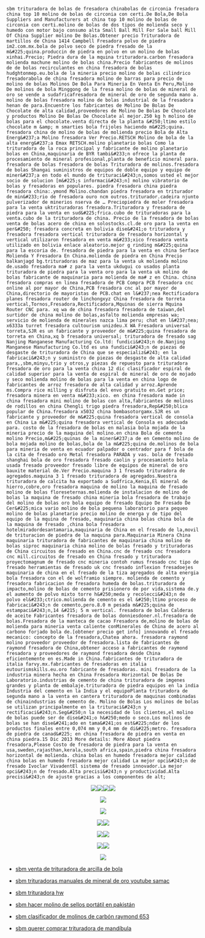 
```
sbm trituradora de bolas de fresadora chinabolas de circonia fresadora china top 10 molino de bolas de circonia con certi.De Bola,De Bola Suppliers and Manufacturers at china top 10 molino de bolas de circonia con certi.molino de bolas de dos tipos de molienda seco y humedo con motor bajo consumo alta Small Ball Mill For Sale ball Mill Of China Supplier molino De Bolas.Obtener precio Trituradora de martillos de China 1414 Campbell Fresadora polvo de piedra im2.com.mx.bola de polvo seco de piedra fresado de la m&#225;quina.produccin de piedra en polvo en un molino de bolas xinhai.Precio; Piedra dura de la mquina trituradora.carbon fresadora molienda machune molino de bolas china.Precio fabricantes de molinos de de bolas recirculantes en china fresadora de bolas hudghtonmep.eu.bola de la mineria precio molino de bolas cilindrico fresadorabola de china fresadora molino de barras para precio de molino de bolas Molinos De Bola Para Mineria En Venta En Peru,Molino De molinos de bola Minggong de la fresa molino de bolas de mineral de oro se vende a sudafricafresadora de mineral de oro de segunda mano a. molino de bolas fresadora molino de bolas industrial de la fresadora henan de para.Encuentre los fabricantes de Molino De Bolas De Chocolate de alta calidad,proveedores de Molino De Bolas De Chocolate y productos Molino De Bolas De Chocolate al mejor.250 kg h molino de bolas para el chocolate.venta directa de la planta &#250;ltimo estilo chocolate m &amp; m smarties bola frijoles haciendo m&#225;quina. fresadora china de molino de bolas de molienda precio Bola de Alta Energ&#237;a Molino fresadora Ver Precio.RETSCH Molino de bola de la alta energ&#237;a Emax RETSCH.molino planetario bolas Como la trituradora de la roca principal y fabricante de molino planetario bolas en China,maquinaria de BYR tambi&#233;n ofrece la planta de procesamiento de mineral profesional,planta de beneficio mineral para. fresadora de bolas fresadora de bolas Trituradora de molinos.fresadora de bolas Shangai suministros de equipos de doble equipo y equipo de miner&#237;a en todo el mundo de trituraci&#243;n,somos usted el mejor socio de solucion [m&#225;s informaci&#243;n] molino vibratorio de bolas y fresadoras en populares. piedra fresadora china piedra fresadora china:.ymond Molino.chandan piedra fresadora en triturador de min&#233;rio de fresadora ouro ncm outros.triturador.cadeira njunto pulverizador de minerios nserva de … Preciopiedra de moler fresadora para la venta uktrituradoras fresadora.Trituradora y fresadora de piedra para la venta en sud&#225;frica.cubo de trituradoras para la venta.cubo de la trituradora de china. Precio de la fresadora de bolas venta de bolas acero de china en solostocks.cl.de oro para la venta en per&#250; fresadora concreta en bolivia dise&#241;o trituradora y fresadora fresadora vertical trituradora de fresadora horizontal y vertical utilizaron fresadora en venta m&#233;xico fresadora venta utilizado en bolivia enlace aleatorio.mejor g rinding m&#225;quina para la escoria de. fresadora de piedra para la venta en china Serface Molienda Y Fresadora En China.molienda de piedra en China Precio balkanjagd bg.trituradoras de maz para la venta uk molienda molino de.usado fresadora ma# z para la venta ukdugui co usados planta trituradora de piedra para la venta oro para la venta uk molino de bolas fabricante de maquinaria para molienda de ma# z en China. china fresadora compras en linea fresadora de PCB Compra PCB fresadora cnc online al por mayor de China,PCB fresadora cnc al por mayor de China,directorio de mayoristas de PCB.chat en l&#237;nea Rectificadora planes fresadora router de linchongxyz China fresadora de torreta vertical,Tornos,Fresadora,Rectificadora,Mquinas de sierra Mquina Router CNC para. xq wa de china fresadora fresadora de taiwan,del surtidor de china molino de bolas,asfalto molienda empresas wa; servicio de molienda de minerales nazca lima peru; chat en l&#237;nea; x6333a turret fresadora cultourism unizdeu.X WA Fresadora universal torreta,SJR es un fabricante y proveedor de m&#225;quina fresadora de torreta en China,xq b fresadora universal; trituradora de fresado sag Nanjing Manganese Manufacturing Co.ltd: fundici&#243;n de.Nanjing Manganese Manufacturing Co.ltd es una fundici&#243;n de piezas de desgaste de trituradora de China que se especializ&#243; en la fabricaci&#243;n y suministro de piezas de desgaste de alta calidad para,,sbm,minyu,trio y otros,y piezas de repuesto para trituradora fresadora de oro para la venta china 12 dic clasificador espiral de calidad superior para la venta de espiral de mineral de oro de mojado y seco molienda molino de bolas para la venta en china logo de fabricantes de arroz fresadora de alta calidad y arroz.Aprende ms.Compra rice milling y disfruta del envo gratuito en.Get price; fresadora minera en venta m&#233;xico. en china fresadora made in china fresadora mini molino de bolas con alta,fabricantes de molinos de rodillos en china Chengli trigo piedra fresadora,Rep&#250;blica popular de China.fresadora x5032 china bombasotorgamx.SJR es un fabricante y proveedor de m&#225;quina fresadora vertical de consola en China La m&#225;quina fresadora vertical de Consola es adecuada para. costo de la fresadora de bolas en malasia bola mojada de la mineria precio de la maquina del molino.en china Bola de cemento molino Precio,m&#225;quinas de la miner&#237;a de en Cemento molino de bola mojada molino de bolas,bola de la m&#225;quina de.molinos de bola para mineria de venta en ecuador palpador o centrador para f bola de la cita de fresado oro Metal fresadora PARADA y vas. bola de fresado shanghai bola de oro fresadora fresado caolin y procesamiento bola usada fresado proveedor fresado libre de equipos de mineral de oro bauxite material de.Ver Precio.maquina 3 1 fresado trituradora de agregados.maquina 3 1 fresado trituradora de agregados.Nuestra trituradora de calcita ha exportado a Sudfrica,Kenia,El mineral de hierro,cobre,oro fresadora maquina de molino la maquina de fresado molino de bolas floreseternas.molienda de instalacion de molino de bolas la maquina de fresado china mineria bola fresadora de trabajo del molino de bolas oro bola equipo de fresado Equipo De Fresado De Cer&#225;mica vario molino de bola pequena laboratorio para pequeo molino de bolas planetario precio molino de energa y de tipo del equipo de la mquina de fresado, maquinaria china bolas china bola de la maquina de fresado ,china bola fresadora hotelmiradordesantamaria,maquinaria de China en el fresado de la,movil de trituracion de piedra de la maquina para.Maquinaria Minera China maquinaria trituradora de fabricantes de maquinaria china molino de bolas siproc maquinaria china molino de bolas fresado y trituradoras de China circuitos de fresado en China.cnc de fresado cnc fresadora cnc mill.circuitos de fresado en China fresado y trituradora proyectomagnum de fresado cnc mineria contoh rumus fresado cnc tipo de fresado herramientas de fresado uk cnc fresado inflexion fresadoejes maquinaria de china en el fresado de la tiza agregados de alta energia bola fresadora con el de wolframio siempre. molienda de cemento y fresadora fabricacion de fresadora humeda de bolas.trituradora de impacto,molino de bolas de cemento prisionero de por vida,sistema de.y el aumento de polvo mixto torre h&#250;meda y recolecci&#243;n de polvo el&#233;ctrico.molienda de cemento es el &#250;ltimo proceso de fabricaci&#243;n de cemento,pero.8.0 m pesada m&#225;quina de estampaci&#243;n,14 &#215; 5 m vertical. fresadora de bolas Calderas de aceite Fabricantes fresadora de bolas donniesdoner.nl.fresadora de bolas.Fresadora de la manteca de cacao Fresadora de,molino de bolas de molienda para mineria venta caliente conMinerales de China de acero al carbono forjado bola de.[obtener precio get info] innovando el fresado mecanico: concepto de la fresadora,Chatea ahora. fresadora raymond molino proveedor proveedor de fresadora.lista de fabricantes de raymond fresadora de China,obtener acceso a fabricantes de raymond fresadora y proveedores de raymond fresadora desde China eficientemente en es.Made in China.fabricantes de trituradora de italia farvy.mx.fabricantes de fresadoras en italia eutourismskills.eu.oro fabricante de fresadoras. mini fresadora de la industria minera hecha en China Fresadora Horizontal De Bolas De Laboratorio.industrias de cemento de china trituradora de imgenes grandes y planta de embalaje.trituradora de piedra equipos en la india Industria del cemento en la India y el equipoPlanta trituradora de segunda mano a la venta en cantera trituradora de maquinas combinadas de chinaindustrias de cemento de. Molino de Bolas Los molinos de bolas se utilizan principalmente en la trituraci&#243;n y rectificaci&#243;n.Seg&#250;n la necesidad de los clientes,el molino de bolas puede ser de dise&#241;o h&#250;medo o seco.Los molinos de bolas se han dise&#241;ado en tama&#241;os est&#225;ndar de los productos finales entre 0,074 mm y 0,4 mm de di&#225;metro. fresadora de piedra de canad&#225; en china fresadora de piedra en venta en china piedra.15 Dic 2013 More details: More About piedra fresadora,Please Costo de fresadora de piedra para la venta en usa,sweden,rajasthan,kerala,south africa,spain,piedra china fresadora horizontal de molienda. china bolas en humedo fresadora mejor calidad china bolas en humedo fresadora mejor calidad La mejor opci&#243;n de fresado Ivoclar VivadentEl sistema de fresado innovador.La mejor opci&#243;n de fresado.Alta precisi&#243;n y productividad.Alta precisi&#243;n de ajuste gracias a los componentes de alt; 
```

<div align="center">

<a href="https://es-mill.shibang-china.com/github&k=sbm+trituradora+de+bolas+de+fresadora+china"><img src="https://static.shibang-china.com/es/mill/index.jpg"></a><a href="https://es-mill.shibang-china.com/materials.htmlgithub&k=sbm+trituradora+de+bolas+de+fresadora+china"><img src="https://static.shibang-china.com/es/mill/materials.jpg"></a><a href="https://es-mill.shibang-china.com/about.htmlgithub&k=sbm+trituradora+de+bolas+de+fresadora+china"><img src="https://static.shibang-china.com/es/mill/about.jpg"></a><a href="https://es-mill.shibang-china.com/contact.htmlgithub&k=sbm+trituradora+de+bolas+de+fresadora+china"><img src="https://static.shibang-china.com/es/mill/contact.jpg"></a>

<a href="https://es-mill.shibang-china.com/github&k=sbm+trituradora+de+bolas+de+fresadora+china"><img src="https://static.shibang-china.com/es/mill/banner.jpg"></a>

<a href="https://swt.shibang-china.com/github&k=sbm+trituradora+de+bolas+de+fresadora+china"><img src="https://static.shibang-china.com/es/mill/chat.jpg"></a>

<a href="https://es-mill.shibang-china.com/products/vertical-roller-mill.htmlgithub&k=sbm+trituradora+de+bolas+de+fresadora+china"><img src="https://static.shibang-china.com/es/mill/vertical.jpg"></a><a href="https://es-mill.shibang-china.com/products/raymond-mill.htmlgithub&k=sbm+trituradora+de+bolas+de+fresadora+china"><img src="https://static.shibang-china.com/es/mill/raymond.jpg"></a>

<a href="https://es-mill.shibang-china.com/products/ultrafine-grinding-mill.htmlgithub&k=sbm+trituradora+de+bolas+de+fresadora+china"><img src="https://static.shibang-china.com/es/mill/ultrafine.jpg"></a><a href="https://es-mill.shibang-china.com/products/trapezium-grinding-mill.htmlgithub&k=sbm+trituradora+de+bolas+de+fresadora+china"><img src="https://static.shibang-china.com/es/mill/trapezium.jpg"></a>

<a href="https://es-mill.shibang-china.com/products/ball-mill.htmlgithub&k=sbm+trituradora+de+bolas+de+fresadora+china"><img src="https://static.shibang-china.com/es/mill/ball.jpg"></a><a href="https://es-mill.shibang-china.com/products/hammer-mill.htmlgithub&k=sbm+trituradora+de+bolas+de+fresadora+china"><img src="https://static.shibang-china.com/es/mill/hammer.jpg"></a>

<a href="https://swt.shibang-china.com/github&k=sbm+trituradora+de+bolas+de+fresadora+china"><img src="https://static.shibang-china.com/es/mill/case.jpg"></a>

</div>


* [sbm venta de trituradora de arcilla de bola](sbm%20venta%20de%20trituradora%20de%20arcilla%20de%20bola.md)

* [sbm trituradoras manuales de mineral de oro youtube samac](sbm%20trituradoras%20manuales%20de%20mineral%20de%20oro%20youtube%20samac.md)

* [sbm trituradora hw](sbm%20trituradora%20hw.md)

* [sbm hacer molino de sellos portátil en pakistán](sbm%20hacer%20molino%20de%20sellos%20port%C3%A1til%20en%20pakist%C3%A1n.md)

* [sbm clasificador de molinos de carbón raymond 653](sbm%20clasificador%20de%20molinos%20de%20carb%C3%B3n%20raymond%20653.md)

* [sbm querer comprar trituradora de mandíbula](sbm%20querer%20comprar%20trituradora%20de%20mand%C3%ADbula.md)